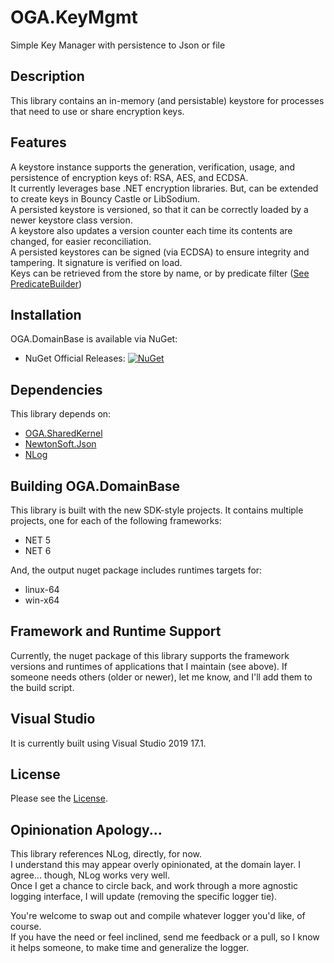# OGA.KeyMgmt
Simple Key Manager with persistence to Json or file

## Description
This library contains an in-memory (and persistable) keystore for processes that need to use or share encryption keys.

## Features
A keystore instance supports the generation, verification, usage, and persistence of encryption keys of: RSA, AES, and ECDSA.\
It currently leverages base .NET encryption libraries. But, can be extended to create keys in Bouncy Castle or LibSodium.\
A persisted keystore is versioned, so that it can be correctly loaded by a newer keystore class version.\
A keystore also updates a version counter each time its contents are changed, for easier reconciliation.\
A persisted keystores can be signed (via ECDSA) to ensure integrity and tampering. It signature is verified on load.\
Keys can be retrieved from the store by name, or by predicate filter ([See PredicateBuilder](https://github.com/LeeWhite187/OGA.DomainBase/blob/main/OGA.DomainBase/OGA.DomainBase_SP/QueryHelpers/PredicateBuilder.cs))


## Installation
OGA.DomainBase is available via NuGet:
* NuGet Official Releases: [![NuGet](https://img.shields.io/nuget/vpre/OGA.DomainBase.svg?label=NuGet)](https://www.nuget.org/packages/OGA.DomainBase)

## Dependencies
This library depends on:
* [OGA.SharedKernel](https://github.com/LeeWhite187/OGA.SharedKernel)
* [NewtonSoft.Json]([https://github.com/NLog/NLog/](https://github.com/JamesNK/Newtonsoft.Json))
* [NLog](https://github.com/NLog/NLog/)

## Building OGA.DomainBase
This library is built with the new SDK-style projects.
It contains multiple projects, one for each of the following frameworks:
* NET 5
* NET 6

And, the output nuget package includes runtimes targets for:
* linux-64
* win-x64

## Framework and Runtime Support
Currently, the nuget package of this library supports the framework versions and runtimes of applications that I maintain (see above).
If someone needs others (older or newer), let me know, and I'll add them to the build script.

## Visual Studio
It is currently built using Visual Studio 2019 17.1.

## License
Please see the [License](LICENSE).

## Opinionation Apology...
This library references NLog, directly, for now.\
I understand this may appear overly opinionated, at the domain layer. I agree... though, NLog works very well.\
Once I get a chance to circle back, and work through a more agnostic logging interface, I will update (removing the specific logger tie).

You're welcome to swap out and compile whatever logger you'd like, of course.\
If you have the need or feel inclined, send me feedback or a pull, so I know it helps someone, to make time and generalize the logger.
